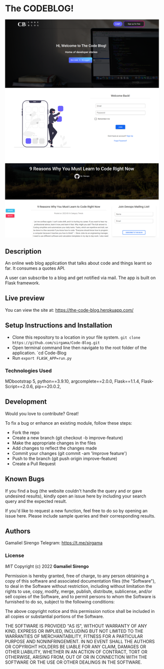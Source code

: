 # The CODEBLOG!

<img src="./codeblog/static/images/cb1.png">
<img src="./codeblog/static/images/cb2.png">
<img src="./codeblog/static/images/cb3.png">

## Description

An online web blog application that talks about code and things learnt so far. It consumes a quotes API. 

A user can subscribe to a blog and get notified via mail. The app is built on Flask framework.

## Live preview

You can view the site at: <https://the-code-blog.herokuapp.com/>

## Setup Instructions and Installation

- Clone this repository to a location in your file system. `git clone https://github.com/sirgama/Code-Blog.git`
- Open terminal command line then navigate to the root folder of the application. `cd Code-Blog
- Run `export FLASK_APP=run.py`

### Technologies Used

MDbootstrap 5,
python==3.9.10,
argcomplete==2.0.0,
Flask==1.1.4,
Flask-Script==2.0.6,
pip==20.0.2,

## Development

Would you love to contribute? Great!

To fix a bug or enhance an existing module, follow these steps:

- Fork the repo
- Create a new branch (git checkout -b improve-feature)
- Make the appropriate changes in the files
- Add changes to reflect the changes made
- Commit your changes (git commit -am 'Improve feature')
- Push to the branch (git push origin improve-feature)
- Create a Pull Request

## Known Bugs

If you find a bug (the website couldn't handle the query and or gave undesired results), kindly open an issue here by including your search query and the expected result.

If you'd like to request a new function, feel free to do so by opening an issue here. Please include sample queries and their corresponding results.

## Authors

Gamaliel Sirengo
Telegram: <https://t.me/sirgama>

### License

_MIT_
Copyright (c) 2022 **Gamaliel Sirengo**

Permission is hereby granted, free of charge, to any person obtaining a copy of this software and associated documentation files (the "Software"), to deal in the Software without restriction, including without limitation the rights to use, copy, modify, merge, publish, distribute, sublicense, and/or sell copies of the Software, and to permit persons to whom the Software is furnished to do so, subject to the following conditions:

The above copyright notice and this permission notice shall be included in all copies or substantial portions of the Software.

THE SOFTWARE IS PROVIDED "AS IS", WITHOUT WARRANTY OF ANY KIND, EXPRESS OR IMPLIED, INCLUDING BUT NOT LIMITED TO THE WARRANTIES OF MERCHANTABILITY, FITNESS FOR A PARTICULAR PURPOSE AND NONINFRINGEMENT. IN NO EVENT SHALL THE AUTHORS OR COPYRIGHT HOLDERS BE LIABLE FOR ANY CLAIM, DAMAGES OR OTHER LIABILITY, WHETHER IN AN ACTION OF CONTRACT, TORT OR OTHERWISE, ARISING FROM, OUT OF OR IN CONNECTION WITH THE SOFTWARE OR THE USE OR OTHER DEALINGS IN THE SOFTWARE.

